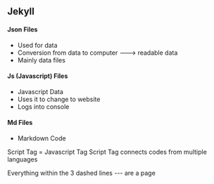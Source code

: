 ## Jekyll

#### Json Files
* Used for data
* Conversion from data to computer ---> readable data
* Mainly data files

#### Js (Javascript) Files
* Javascript Data
* Uses it to change to website
* Logs into console

#### Md Files
* Markdown Code

Script Tag = Javascript Tag
Script Tag connects codes from multiple languages

Everything within the 3 dashed lines --- are a page
